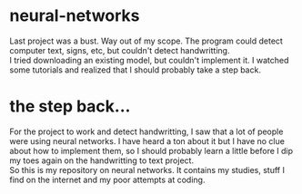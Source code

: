 # neural-networks

Last project was a bust. Way out of my scope. The program could detect computer text,  signs, etc, but couldn't detect handwritting. <br />
I tried downloading an existing model, but couldn't implement it. I watched some tutorials and realized that I should probably take a step back. <br />

# the step back...
For the project to work and detect handwritting, I saw that a lot of people were using neural networks. I have heard a ton about it but I have no clue about how to implement them, so I should probably learn a little before I dip my toes again on the handwritting to text project.<br />
So this is my repository on neural networks. It contains my studies, stuff I find on the internet and my poor attempts at coding.